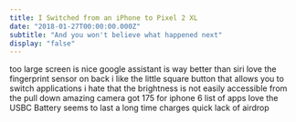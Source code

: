 ```yaml
---
title: I Switched from an iPhone to Pixel 2 XL
date: "2018-01-27T00:00:00.000Z"
subtitle: "And you won't believe what happened next"
display: "false"
---
```

too large
screen is nice
google assistant is way better than siri
love the fingerprint sensor on back
i like the little square button that allows you to switch applications
i hate that the brightness is not easily accessible from the pull down
amazing camera
got 175 for iphone 6
list of apps
love the USBC
Battery seems to last a long time
charges quick
lack of airdrop